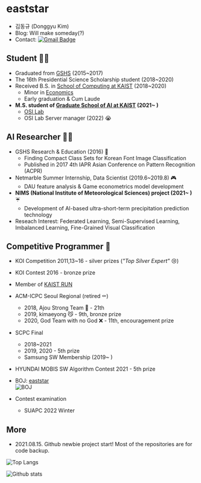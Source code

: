# eaststar
- 김동규 (Donggyu Kim)
- Blog: Will make someday(?)
- Contact: [![Gmail Badge](https://img.shields.io/badge/Gmail-d14836?style=flat-square&logo=Gmail&logoColor=white&link=mailto:eaststar9979@gmail.com)](mailto:eaststar9979@gmail.com)

## Student 👨‍🎓
- Graduated from [GSHS](https://www.gs.hs.kr) (2015~2017)
- The 16th Presidential Science Scholarship student (2018~2020)
- Received B.S. in [School of Computing at KAIST](https://cs.kaist.ac.kr) (2018~2020)
	- Minor in [Economics](https://btm.kaist.ac.kr/programs-admission/economics/economics-course-requirement)
	- Early graduation & Cum Laude
- **M.S. student of [Graduate School of AI at KAIST](http://gsai.kaist.ac.kr/?lang=ko) (2021~ )**
	- [OSI Lab]()
	- OSI Lab Server manager (2022) 😭

## AI Researcher 👨‍💻
- GSHS Research & Education (2016) 🐣
	- Finding Compact Class Sets for Korean Font Image Classification
	- Published in 2017 4th IAPR Asian Conference on Pattern Recognition (ACPR)
- Netmarble Summer Internship, Data Scientist (2019.6~2019.8) 🎮
	- DAU feature analysis & Game econometrics model development
- **NIMS (National Institute of Meteorological Sciences) project (2021~ )** ☔
	- Development of AI-based ultra-short-term precipitation prediction technology
- Reseach Interest: Federated Learning, Semi-Supervised Learning, Imbalanced Learning, Fine-Grained Visual Classification

## Competitive Programmer 🏅
- KOI Competition 2011,13~16 - silver prizes (*"Top Silver Expert"* 😢)
- KOI Contest 2016 - bronze prize
- Member of [KAIST RUN](https://kaist.run/ko/about/)
- ACM-ICPC Seoul Regional (retired ⚰️)
	- 2018, Ajou Strong Team 💪 - 21th
	- 2019, kimaeyong 😼 - 9th, bronze prize
	- 2020, God Team with no God ❌ - 11th, encouragement prize
- SCPC Final
	- 2018~2021
	- 2019, 2020 - 5th prize
	- Samsung SW Membership (2019~ )
- HYUNDAI MOBIS SW Algorithm Contest 2021 - 5th prize
- BOJ: [eaststar](http://icpc.me/eaststar)  
![BOJ](http://mazassumnida.wtf/api/v2/generate_badge?boj=eaststar)

- Contest examination
	- SUAPC 2022 Winter

## More
- 2021.08.15. Github newbie project start! Most of the repositories are for code backup.

![Top Langs](https://github-readme-stats.vercel.app/api/top-langs/?username=EaststarKim&layout=compact)

![Github stats](https://github-readme-stats.vercel.app/api?username=EaststarKim)

